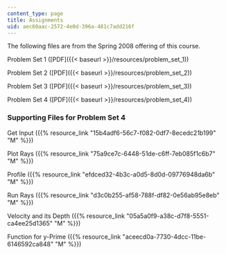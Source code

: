 ```yaml
---
content_type: page
title: Assignments
uid: aec60aac-2572-4e0d-396a-481c7add216f
---
```


The following files are from the Spring 2008 offering of this course.

Problem Set 1 ([PDF]({{< baseurl >}}/resources/problem_set_1))

Problem Set 2 ([PDF]({{< baseurl >}}/resources/problem_set_2))

Problem Set 3 ([PDF]({{< baseurl >}}/resources/problem_set_3))

Problem Set 4 ([PDF]({{< baseurl >}}/resources/problem_set_4))

### Supporting Files for Problem Set 4

Get Input ({{% resource_link "15b4adf6-56c7-f082-0df7-8ecedc21b199" "M" %}})

Plot Rays ({{% resource_link "75a9ce7c-6448-51de-c6ff-7eb085f1c6b7" "M" %}})

Profile ({{% resource_link "efdced32-4b3c-a0d5-8d0d-09776948da6b" "M" %}})

Run Rays ({{% resource_link "d3c0b255-af58-788f-df82-0e56ab95e8eb" "M" %}})

Velocity and its Depth ({{% resource_link "05a5a0f9-a38c-d7f8-5551-ca4ee25d1365" "M" %}})

Function for y-Prime ({{% resource_link "aceecd0a-7730-4dcc-11be-6146592ca848" "M" %}})